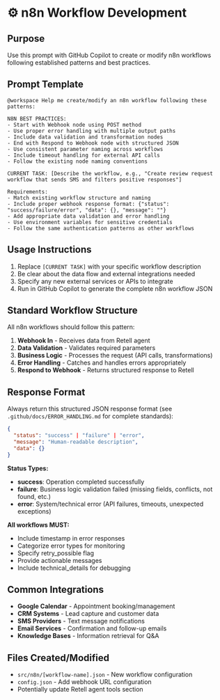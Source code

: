 # ⚙️ n8n Workflow Development

## Purpose
Use this prompt with GitHub Copilot to create or modify n8n workflows following established patterns and best practices.

## Prompt Template

```
@workspace Help me create/modify an n8n workflow following these patterns:

N8N BEST PRACTICES:
- Start with Webhook node using POST method
- Use proper error handling with multiple output paths
- Include data validation and transformation nodes
- End with Respond to Webhook node with structured JSON
- Use consistent parameter naming across workflows  
- Include timeout handling for external API calls
- Follow the existing node naming conventions

CURRENT TASK: [Describe the workflow, e.g., "Create review request workflow that sends SMS and filters positive responses"]

Requirements:
- Match existing workflow structure and naming
- Include proper webhook response format: {"status": "success/failure/error", "data": {}, "message": ""}
- Add appropriate data validation and error handling
- Use environment variables for sensitive credentials
- Follow the same authentication patterns as other workflows
```

## Usage Instructions

1. Replace `[CURRENT TASK]` with your specific workflow description
2. Be clear about the data flow and external integrations needed
3. Specify any new external services or APIs to integrate
4. Run in GitHub Copilot to generate the complete n8n workflow JSON

## Standard Workflow Structure

All n8n workflows should follow this pattern:

1. **Webhook In** - Receives data from Retell agent
2. **Data Validation** - Validates required parameters
3. **Business Logic** - Processes the request (API calls, transformations)
4. **Error Handling** - Catches and handles errors appropriately
5. **Respond to Webhook** - Returns structured response to Retell

## Response Format

Always return this structured JSON response format (see `.github/docs/ERROR_HANDLING.md` for complete standards):

```json
{
  "status": "success" | "failure" | "error",
  "message": "Human-readable description",
  "data": {}
}
```

**Status Types:**
- **success**: Operation completed successfully
- **failure**: Business logic validation failed (missing fields, conflicts, not found, etc.)
- **error**: System/technical error (API failures, timeouts, unexpected exceptions)

**All workflows MUST:**
- Include timestamp in error responses
- Categorize error types for monitoring
- Specify retry_possible flag
- Provide actionable messages
- Include technical_details for debugging

## Common Integrations

- **Google Calendar** - Appointment booking/management
- **CRM Systems** - Lead capture and customer data
- **SMS Providers** - Text message notifications
- **Email Services** - Confirmation and follow-up emails
- **Knowledge Bases** - Information retrieval for Q&A

## Files Created/Modified

- `src/n8n/[workflow-name].json` - New workflow configuration
- `config.json` - Add webhook URL configuration
- Potentially update Retell agent tools section